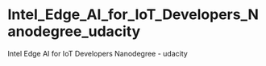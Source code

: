 # Intel_Edge_AI_for_IoT_Developers_Nanodegree_udacity
Intel Edge AI for IoT Developers Nanodegree - udacity

